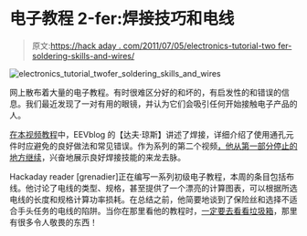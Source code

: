 # 电子教程 2-fer:焊接技巧和电线

> 原文:[https://hack aday . com/2011/07/05/electronics-tutorial-two fer-soldering-skills-and-wires/](https://hackaday.com/2011/07/05/electronics-tutorial-twofer-soldering-skills-and-wires/)

![electronics_tutorial_twofer_soldering_skills_and_wires](../Images/26e23c174bd426e5977190fc84218266.png "electronics_tutorial_twofer_soldering_skills_and_wires")

网上散布着大量的电子教程。有时很难区分好的和坏的，有启发性的和错误的信息。我们最近发现了一对有用的眼镜，并认为它们会吸引任何开始接触电子产品的人。

[在本视频教程](http://www.eevblog.com/2011/07/02/eevblog-183-soldering-tutorial-part-2/)中，EEVblog 的【达夫·琼斯】讲述了焊接，详细介绍了使用通孔元件时应避免的良好做法和常见错误。作为系列的第二个视频[，他从第一部分停止的地方继续](http://www.eevblog.com/2011/06/19/eevblog-180-soldering-tutorial-part-1-tools/)，兴奋地展示良好焊接技能的来龙去脉。

Hackaday reader [grenadier]正在编写一系列初级电子教程，本周的条目包括布线。他讨论了电线的类型、规格，甚至提供了一个漂亮的计算图表，可以根据所选电线的长度和规格计算功率损耗。在总结之前，他简要地谈到了保险丝和选择不适合手头任务的电线的陷阱。当你在那里看他的教程时，[一定要去看看垃圾箱](http://www.junkbox.org/index.php)，那里有很多令人敬畏的东西！